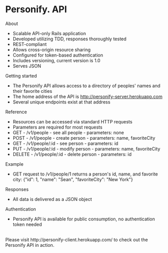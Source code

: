 # Personify. API


About

- Scalable API-only Rails application
- Developed utilizing TDD, responses thoroughly tested
- REST-compliant
- Allows cross-origin resource sharing
- Configured for token-based authentication
- Includes versioning, current version is 1.0
- Serves JSON


Getting started

- The Personify API allows access to a directory of peoples' names and their favorite cities
- The home address of the API is http://personify-server.herokuapp.com
- Several unique endpoints exist at that address


Reference

- Resources can be accessed via standard HTTP requests
- Parameters are required for most requests
- GET - /v1/people - see all people - parameters: none
- POST - /v1/people - create person - parameters: name, favoriteCity
- GET - /v1/people/:id - see person - parameters: id
- PUT - /v1/people/:id - modify person - parameters: name, favoriteCity
- DELETE - /v1/people/:id - delete person - parameters: id


Example

- GET request to /v1/people/1 returns a person's id, name, and favorite city: {"id": 1, "name": "Sean", "favoriteCity": "New York"}


Responses

- All data is delivered as a JSON object


Authentication

- Personify API is available for public consumption, no authentication token needed

<br>
Please visit http://personify-client.herokuapp.com/ to check out the Personify API in action.
